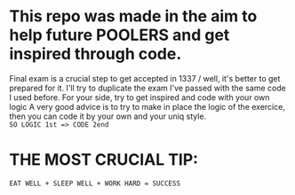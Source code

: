 # This repo was made in the aim to help future POOLERS and get inspired through code.

Final exam is a crucial step to get accepted in 1337 / well, it's better to get prepared for it.
I'll try to duplicate the exam I've passed with the same code I used before.
For your side, try to get inspired and code with your own logic
A very good advice is to try to make in place the logic of the exercice, then you can code it by your own and your uniq style.</br>
`SO LOGIC 1st => CODE 2end`</br>
# **THE MOST CRUCIAL TIP:** </br>
`EAT WELL + SLEEP WELL + WORK HARD = SUCCESS`
